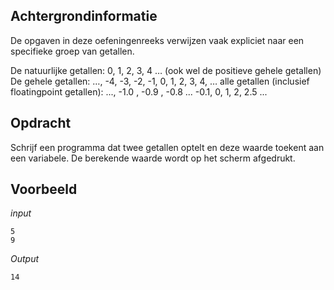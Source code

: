 ## Achtergrondinformatie

De opgaven in deze oefeningenreeks verwijzen vaak expliciet naar een specifieke groep van getallen.

De natuurlijke getallen: 0, 1, 2, 3, 4 … (ook wel de positieve gehele getallen)
De gehele getallen: …, -4, -3, -2, -1, 0, 1, 2, 3, 4, …
alle getallen (inclusief floatingpoint getallen): ..., -1.0 , -0.9 , -0.8 ... -0.1, 0, 1, 2, 2.5 ...

## Opdracht

Schrijf een programma dat twee getallen optelt en deze waarde toekent aan een variabele. De berekende waarde wordt op het scherm afgedrukt.

## Voorbeeld

*input*
```
5
9
```

*Output*
```
14
```


